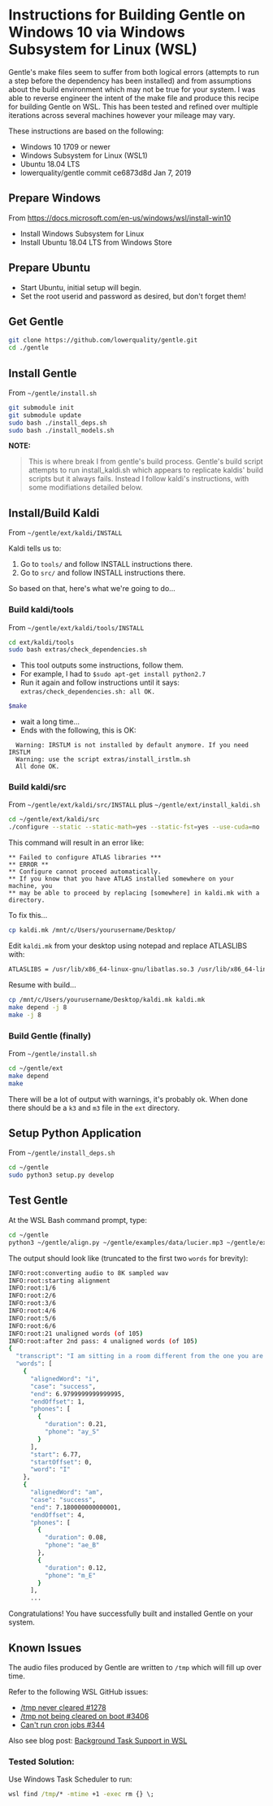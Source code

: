 # Instructions for Building Gentle on Windows 10 via Windows Subsystem for Linux (WSL)

Gentle's make files seem to suffer from both logical errors (attempts to run a step before the dependency has been installed) and from assumptions about the build environment which may not be true for your system.  I was able to reverse engineer the intent of the make file and produce this recipe for building Gentle on WSL. This has been tested and refined over multiple iterations across several machines however your mileage may vary.

These instructions are based on the following:

* Windows 10 1709 or newer
* Windows Subsystem for Linux (WSL1)
* Ubuntu 18.04 LTS
* lowerquality/gentle commit ce6873d8d Jan 7, 2019

## Prepare Windows

From https://docs.microsoft.com/en-us/windows/wsl/install-win10

* Install Windows Subsystem for Linux
* Install Ubuntu 18.04 LTS from Windows Store

## Prepare Ubuntu

* Start Ubuntu, initial setup will begin.
* Set the root userid and password as desired, but don't forget them!

## Get Gentle

```bash
git clone https://github.com/lowerquality/gentle.git
cd ./gentle
```

## Install Gentle

From `~/gentle/install.sh`

```bash
git submodule init
git submodule update
sudo bash ./install_deps.sh
sudo bash ./install_models.sh
```

**NOTE:**

> This is where break I from gentle's build process. Gentle's build script attempts to run install_kaldi.sh which appears to replicate kaldis' build scripts but it always fails. Instead I follow kaldi's instructions, with some modifiations detailed below.

## Install/Build Kaldi

From `~/gentle/ext/kaldi/INSTALL`

Kaldi tells us to:

1. Go to `tools/` and follow INSTALL instructions there.
2. Go to `src/`   and follow INSTALL instructions there.

So based on that, here's what we're going to do...

### Build kaldi/tools

From `~/gentle/ext/kaldi/tools/INSTALL`

```bash
cd ext/kaldi/tools
sudo bash extras/check_dependencies.sh
```

* This tool outputs some instructions, follow them.
* For example, I had to `$sudo apt-get install python2.7`
* Run it again and follow instructions until it says: `extras/check_dependencies.sh: all OK.`

```bash
$make
```

* wait a long time...
* Ends with the following, this is OK:

```
  Warning: IRSTLM is not installed by default anymore. If you need IRSTLM
  Warning: use the script extras/install_irstlm.sh
  All done OK.
```

### Build kaldi/src

From `~/gentle/ext/kaldi/src/INSTALL` plus `~/gentle/ext/install_kaldi.sh`

```bash
cd ~/gentle/ext/kaldi/src
./configure --static --static-math=yes --static-fst=yes --use-cuda=no
```

This command will result in an error like:

```
** Failed to configure ATLAS libraries ***
** ERROR **
** Configure cannot proceed automatically.
** If you know that you have ATLAS installed somewhere on your machine, you
** may be able to proceed by replacing [somewhere] in kaldi.mk with a directory.
```    
   
To fix this...

```bash
cp kaldi.mk /mnt/c/Users/yourusername/Desktop/
```

Edit `kaldi.mk` from your desktop using notepad and replace ATLASLIBS with:

```bash
ATLASLIBS = /usr/lib/x86_64-linux-gnu/libatlas.so.3 /usr/lib/x86_64-linux-gnu/libf77blas.so.3 /usr/lib/x86_64-linux-gnu/libcblas.so.3 /usr/lib/x86_64-linux-gnu/liblapack_atlas.so.3 -Wl,-rpath=/usr/lib/x86_64-linux-gnu
```

Resume with build...

```bash
cp /mnt/c/Users/yourusername/Desktop/kaldi.mk kaldi.mk
make depend -j 8
make -j 8
```

### Build Gentle (finally)

From `~/gentle/install.sh`

```bash
cd ~/gentle/ext
make depend
make
```

There will be a lot of output with warnings, it's probably ok. When done there should be a `k3` and `m3` file in the `ext` directory.

## Setup Python Application

From `~/gentle/install_deps.sh`

```bash
cd ~/gentle
sudo python3 setup.py develop
```

## Test Gentle

At the WSL Bash command prompt, type:

```bash
cd ~/gentle
python3 ~/gentle/align.py ~/gentle/examples/data/lucier.mp3 ~/gentle/examples/data/lucier.txt
```

The output should look like (truncated to the first two `words` for brevity):

```bash
INFO:root:converting audio to 8K sampled wav
INFO:root:starting alignment
INFO:root:1/6
INFO:root:2/6
INFO:root:3/6
INFO:root:4/6
INFO:root:5/6
INFO:root:6/6
INFO:root:21 unaligned words (of 105)
INFO:root:after 2nd pass: 4 unaligned words (of 105)
{
  "transcript": "I am sitting in a room different from the one you are in now. I am recording the sound of my speaking voice and I am going to play it back into the room again and again until the resonant frequencies of the room reinforce themselves so that any semblance of my speech, with perhaps the exception of rhythm, is destroyed. What you will hear, then, are the natural resonant frequencies of the room articulated by speech. I regard this activity not so much as a demonstration of a physical fact, but more as a way to smooth out any irregularities my speech might have.",
  "words": [
    {
      "alignedWord": "i",
      "case": "success",
      "end": 6.9799999999999995,
      "endOffset": 1,
      "phones": [
        {
          "duration": 0.21,
          "phone": "ay_S"
        }
      ],
      "start": 6.77,
      "startOffset": 0,
      "word": "I"
    },
    {
      "alignedWord": "am",
      "case": "success",
      "end": 7.180000000000001,
      "endOffset": 4,
      "phones": [
        {
          "duration": 0.08,
          "phone": "ae_B"
        },
        {
          "duration": 0.12,
          "phone": "m_E"
        }
      ],
      ...
```

Congratulations! You have successfully built and installed Gentle on your system.

## Known Issues

The audio files produced by Gentle are written to `/tmp` which will fill up over time. 

Refer to the following WSL GitHub issues:

* [/tmp never cleared #1278](https://github.com/microsoft/WSL/issues/1278)
* [/tmp not being cleared on boot #3406](https://github.com/microsoft/WSL/issues/3406)
* [Can't run cron jobs #344](https://github.com/microsoft/WSL/issues/344)

Also see blog post: [Background Task Support in WSL](https://devblogs.microsoft.com/commandline/background-task-support-in-wsl/)

### Tested Solution:

Use Windows Task Scheduler to run:

```bat
wsl find /tmp/* -mtime +1 -exec rm {} \;
```



